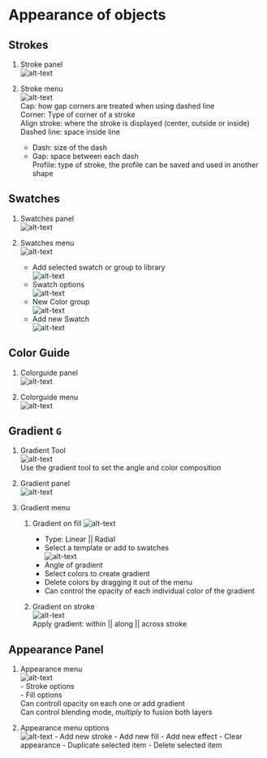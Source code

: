 # Appearance of objects

## Strokes

1. Stroke panel  
   ![alt-text](https://github.com/EmilioJeldes/Illustrator-Basics-Udemy/blob/master/imgs/appearance/stroke/stroke-panel.png 'stroke panel')

2. Stroke menu  
   ![alt-text](https://github.com/EmilioJeldes/Illustrator-Basics-Udemy/blob/master/imgs/appearance/stroke/stroke-menu.png 'stroke panel')  
   Cap: how gap corners are treated when using dashed line  
   Corner: Type of corner of a stroke  
   Align stroke: where the stroke is displayed (center, outside or inside)  
   Dashed line: space inside line  
    - Dash: size of the dash  
    - Gap: space between each dash  
   Profile: type of stroke, the profile can be saved and used in another shape

## Swatches

1. Swatches panel  
   ![alt-text](https://github.com/EmilioJeldes/Illustrator-Basics-Udemy/blob/master/imgs/appearance/swatch/swatches-panel.png 'swatches panel')

2. Swatches menu  
   ![alt-text](https://github.com/EmilioJeldes/Illustrator-Basics-Udemy/blob/master/imgs/appearance/swatch/swatches-menu.png 'swatches menu')  
    - Add selected swatch or group to library  
    ![alt-text](https://github.com/EmilioJeldes/Illustrator-Basics-Udemy/blob/master/imgs/appearance/swatch/swatches-library.png 'add swatches library')  
    - Swatch options  
    ![alt-text](https://github.com/EmilioJeldes/Illustrator-Basics-Udemy/blob/master/imgs/appearance/swatch/swatches-options.png 'swatches options')  
    - New Color group  
    ![alt-text](https://github.com/EmilioJeldes/Illustrator-Basics-Udemy/blob/master/imgs/appearance/swatch/swatches-group.png 'add color group')  
    - Add new Swatch  
    ![alt-text](https://github.com/EmilioJeldes/Illustrator-Basics-Udemy/blob/master/imgs/appearance/swatch/swatches-add.png 'add swatches')

## Color Guide

1. Colorguide panel  
   ![alt-text](https://github.com/EmilioJeldes/Illustrator-Basics-Udemy/blob/master/imgs/appearance/colorguide/colorguide-panel.png 'colorguide panel')  

2. Colorguide menu  
   ![alt-text](https://github.com/EmilioJeldes/Illustrator-Basics-Udemy/blob/master/imgs/appearance/colorguide/colorguide-menu.png 'colorguide menu')

## Gradient `G`

1. Gradient Tool  
   ![alt-text](https://github.com/EmilioJeldes/Illustrator-Basics-Udemy/blob/master/imgs/appearance/gradient/gradient-tool.png 'Gradient tool')  
   Use the gradient tool to set the angle and color composition

2. Gradient panel  
   ![alt-text](https://github.com/EmilioJeldes/Illustrator-Basics-Udemy/blob/master/imgs/appearance/gradient/gradient-panel.png 'gradient panel')  

3. Gradient menu  
	1. Gradient on fill
   ![alt-text](https://github.com/EmilioJeldes/Illustrator-Basics-Udemy/blob/master/imgs/appearance/gradient/gradient-menu.png 'gradient menu')  

		- Type: Linear || Radial  
		- Select a template or add to swatches  
		![alt-text](https://github.com/EmilioJeldes/Illustrator-Basics-Udemy/blob/master/imgs/appearance/gradient/gradient-swatches.png 'add gradient swatches')  
		- Angle of gradient  
		- Select colors to create gradient  
		- Delete colors by dragging it out of the menu  
		- Can control the opacity of each individual color of the gradient  

	2. Gradient on stroke  
	![alt-text](https://github.com/EmilioJeldes/Illustrator-Basics-Udemy/blob/master/imgs/appearance/gradient/gradient-stroke.png 'gradient stroke')  
	Apply gradient: within || along || across stroke  

## Appearance Panel

1. Appearance menu  
   ![alt-text](https://github.com/EmilioJeldes/Illustrator-Basics-Udemy/blob/master/imgs/appearance/appearance-menu.png 'appearance menu')  
		- Stroke options  
		- Fill options  
		Can controll opacity on each one or add gradient  
		Can control blending mode, *multiply* to fusion both layers

1. Appearance menu options  
   ![alt-text](https://github.com/EmilioJeldes/Illustrator-Basics-Udemy/blob/master/imgs/appearance/appearance-menu-options.png 'appearance menu options')  	- Add new stroke
		- Add new fill
		- Add new effect
		- Clear appearance
		- Duplicate selected item
		- Delete selected item
